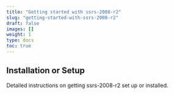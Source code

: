 ```yaml
---
title: "Getting started with ssrs-2008-r2"
slug: "getting-started-with-ssrs-2008-r2"
draft: false
images: []
weight: 1
type: docs
toc: true
---
```


## Installation or Setup
Detailed instructions on getting ssrs-2008-r2 set up or installed.

